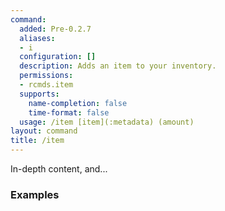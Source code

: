 ```yaml
---
command:
  added: Pre-0.2.7
  aliases:
  - i
  configuration: []
  description: Adds an item to your inventory.
  permissions:
  - rcmds.item
  supports:
    name-completion: false
    time-format: false
  usage: /item [item](:metadata) (amount)
layout: command
title: /item
---
```


In-depth content, and...

### Examples

